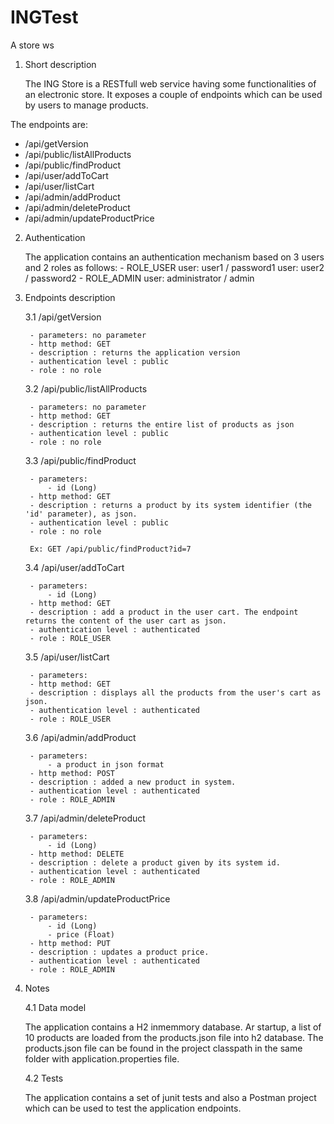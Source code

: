 # INGTest
A store ws

1. Short description

	The ING Store is a RESTfull web service having some functionalities of an electronic  store.
It exposes a couple of endpoints which can be used by users to manage products.

The endpoints are:

- /api/getVersion
- /api/public/listAllProducts
- /api/public/findProduct
- /api/user/addToCart
- /api/user/listCart
- /api/admin/addProduct
- /api/admin/deleteProduct
- /api/admin/updateProductPrice

2. Authentication
	
	The application contains an authentication mechanism based on 3 users and 2 roles as follows:
		- ROLE_USER
			user: user1 / password1
			user: user2 / password2
		- ROLE_ADMIN
			user: administrator / admin

3. Endpoints description

	3.1 /api/getVersion
		
		- parameters: no parameter
		- http method: GET
		- description : returns the application version
		- authentication level : public
		- role : no role	

	3.2 /api/public/listAllProducts
	
		- parameters: no parameter
		- http method: GET
		- description : returns the entire list of products as json
		- authentication level : public
		- role : no role	
		
	3.3 /api/public/findProduct
	
		- parameters: 
			- id (Long)
		- http method: GET
		- description : returns a product by its system identifier (the 'id' parameter), as json.
		- authentication level : public
		- role : no role
		
		Ex: GET /api/public/findProduct?id=7
	
	3.4 /api/user/addToCart
		
		- parameters: 
			- id (Long)
		- http method: GET
		- description : add a product in the user cart. The endpoint returns the content of the user cart as json.
		- authentication level : authenticated
		- role : ROLE_USER
	
	3.5 /api/user/listCart
		
		- parameters: 
		- http method: GET
		- description : displays all the products from the user's cart as json.
		- authentication level : authenticated
		- role : ROLE_USER
	
	3.6 /api/admin/addProduct
	
		- parameters: 
			- a product in json format
		- http method: POST
		- description : added a new product in system.
		- authentication level : authenticated
		- role : ROLE_ADMIN		
	
	3.7 /api/admin/deleteProduct
		
		- parameters:
			- id (Long)
		- http method: DELETE
		- description : delete a product given by its system id.
		- authentication level : authenticated
		- role : ROLE_ADMIN
	
	3.8 /api/admin/updateProductPrice
		
		- parameters:
			- id (Long)
			- price (Float)
		- http method: PUT
		- description : updates a product price.
		- authentication level : authenticated
		- role : ROLE_ADMIN
	

4. Notes
	
	4.1 Data model
	
	The application contains a H2 inmemmory database. Ar startup, a list of 10 products are loaded from the products.json file into h2 database. The products.json file can be found in the project classpath in the same folder with application.properties file.
	
	4.2 Tests
	
	The application contains a set of junit tests and also a Postman project which can be used to test the application endpoints.
